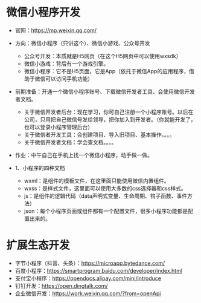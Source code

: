

# 微信小程序开发

- 官网：https://mp.weixin.qq.com/
- 方向：微信小程序（只讲这个）、微信小游戏、公众号开发
  - 公众号开发：本质就是H5网页（在这个H5网页中可以使用wxsdk）
  - 微信小游戏：背后有一个游戏引擎。
  - 微信小程序：它不是H5页面，它是App（依托于微信App的应用程序，借助于微信可以访问手机功能）

- 前期准备：开通一个微信小程序账号、下载微信开发者工具、会使用微信开发者文档。
  - 关于微信开发者后台：现在学习，你可自己注册一个小程序账号。以后在公司，只用把自己微信号发给领导，把你加入到开发者。（你就能开发了，也可以登录小程序管理后台）
  - 关于微信者开发工具：会创建项目、导入旧项目、基本操作。。。。
  - 关于微信开发者文档：学会查文档。。。。

- 作业：中午自己在手机上找一个微信小程序，动手做一做。

- 1、小程序的四种文档
  - wxml：是组件的模板文件，在这里面只能使用微信内置组件。
  - wxss：是样式文件，这里面可以使用大多数的css选择器和css样式。
  - js：是组件的逻辑代码（data声明式变量、生命周期、钩子函数、事件方法）
  - json：每个小程序页面或组件都有一个配置文件，很多小程序功能都是配置出来的。


# 扩展生态开发

- 字节小程序（抖音、头条）：https://microapp.bytedance.com/
- 百度小程序：https://smartprogram.baidu.com/developer/index.html
- 支付宝小程序：https://opendocs.alipay.com/mini/introduce
- 钉钉开发：https://open.dingtalk.com/
- 企业微信开发：https://work.weixin.qq.com/?from=openApi
